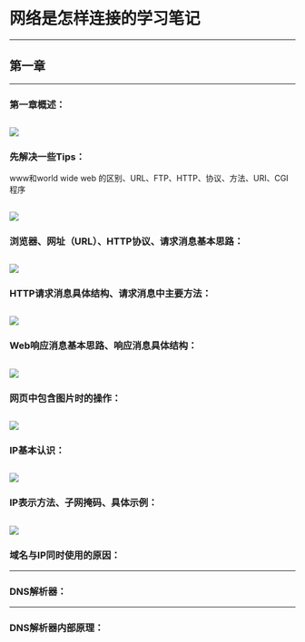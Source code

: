 # 网络是怎样连接的学习笔记
---
## 第一章
---
### 第一章概述：

![](https://github.com/wnz27/Computer-Science/blob/master/How%20Networks%20Work-s%20note/web1.jpeg)
---
### 先解决一些Tips：
www和world wide web 的区别、URL、FTP、HTTP、协议、方法、URI、CGI程序

![](https://github.com/wnz27/Computer-Science/blob/master/How%20Networks%20Work-s%20note/web2.jpeg)
---
### 浏览器、网址（URL）、HTTP协议、请求消息基本思路：

![](https://github.com/wnz27/Computer-Science/blob/master/How%20Networks%20Work-s%20note/3.jpeg)
---
### HTTP请求消息具体结构、请求消息中主要方法：

![](https://github.com/wnz27/Computer-Science/blob/master/How%20Networks%20Work-s%20note/4.jpeg)
---
### Web响应消息基本思路、响应消息具体结构：

![](https://github.com/wnz27/Computer-Science/blob/master/How%20Networks%20Work-s%20note/5.jpeg)
---
### 网页中包含图片时的操作：

![](https://github.com/wnz27/Computer-Science/blob/master/How%20Networks%20Work-s%20note/6.jpeg)
---
### IP基本认识：

![](https://github.com/wnz27/Computer-Science/blob/master/How%20Networks%20Work-s%20note/7.jpeg)
---
### IP表示方法、子网掩码、具体示例：

![](https://github.com/wnz27/Computer-Science/blob/master/How%20Networks%20Work-s%20note/8.jpeg)
---
### 域名与IP同时使用的原因：


---
### DNS解析器：


---
### DNS解析器内部原理：










